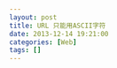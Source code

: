 ```yaml
---
layout: post
title: URL 只能用ASCII字符
date: 2013-12-14 19:21:00
categories: [Web]
tags: []
---
```

            